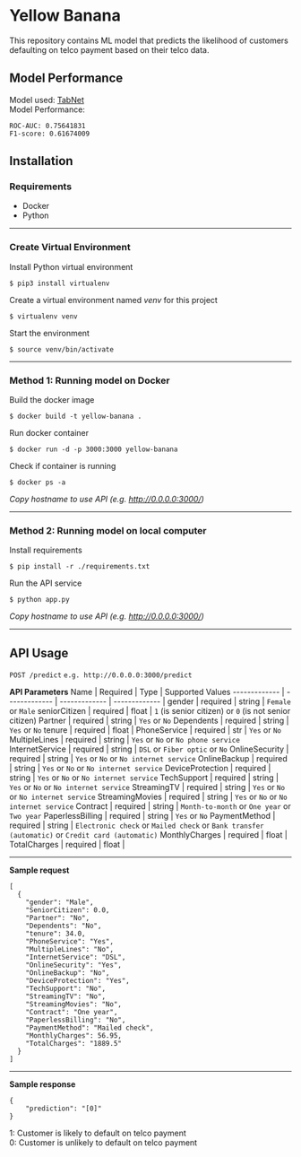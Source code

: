 # Yellow Banana

This repository contains ML model that predicts the likelihood of customers defaulting on telco payment based on their telco data. 

## Model Performance
Model used: [TabNet](https://github.com/dreamquark-ai/tabnet) <br>
Model Performance:
```
ROC-AUC: 0.75641831
F1-score: 0.61674009
```


## Installation

### Requirements
* Docker
* Python

------
### Create Virtual Environment

Install Python virtual environment 
```
$ pip3 install virtualenv
```

Create a virtual environment named _venv_ for this project
```
$ virtualenv venv
```

Start the environment 
```
$ source venv/bin/activate
```

------
### Method 1: Running model on Docker
Build the docker image
```
$ docker build -t yellow-banana .
```

Run docker container
```
$ docker run -d -p 3000:3000 yellow-banana
```

Check if container is running
```
$ docker ps -a
```
_Copy hostname to use API (e.g. http://0.0.0.0:3000/)_

------
### Method 2: Running model on local computer
Install requirements
```
$ pip install -r ./requirements.txt
```

Run the API service
```
$ python app.py
```
_Copy hostname to use API (e.g. http://0.0.0.0:3000/)_

------
## API Usage
`POST /predict`
`e.g. http://0.0.0.0:3000/predict`

**API Parameters**
Name  | Required | Type | Supported Values
------------- | ------------- | ------------- | ------------- |
gender | required | string | `Female` or `Male`
seniorCitizen | required | float | `1` (is senior citizen) or `0` (is not senior citizen)
Partner | required | string | `Yes` or `No`
Dependents | required | string | `Yes` or `No`
tenure | required | float | 
PhoneService | required | str | `Yes` or `No`
MultipleLines | required | string | `Yes` or `No` or `No phone service`
InternetService | required | string | `DSL` or `Fiber optic` or `No`
OnlineSecurity | required | string | `Yes` or `No` or `No internet service`
OnlineBackup | required | string | `Yes` or `No` or `No internet service`
DeviceProtection | required | string | `Yes` or `No` or `No internet service`
TechSupport | required | string | `Yes` or `No` or `No internet service`
StreamingTV | required | string | `Yes` or `No` or `No internet service`
StreamingMovies | required | string | `Yes` or `No` or `No internet service`
Contract | required | string | `Month-to-month` or `One year` or `Two year`
PaperlessBilling | required | string | `Yes` or `No`
PaymentMethod | required | string | `Electronic check` or `Mailed check` or `Bank transfer (automatic)` or `Credit card (automatic)`
MonthlyCharges | required | float | 
TotalCharges | required | float | 

------
**Sample request**
```
[
  {
    "gender": "Male",
    "SeniorCitizen": 0.0,
    "Partner": "No",
    "Dependents": "No",
    "tenure": 34.0,
    "PhoneService": "Yes",
    "MultipleLines": "No",
    "InternetService": "DSL",
    "OnlineSecurity": "Yes",
    "OnlineBackup": "No",
    "DeviceProtection": "Yes",
    "TechSupport": "No",
    "StreamingTV": "No",
    "StreamingMovies": "No",
    "Contract": "One year",
    "PaperlessBilling": "No",
    "PaymentMethod": "Mailed check",
    "MonthlyCharges": 56.95,
    "TotalCharges": "1889.5"
  }
]
```

------
**Sample response**
```
{
    "prediction": "[0]"
}
```
1: Customer is likely to default on telco payment<br>
0: Customer is unlikely to default on telco payment
